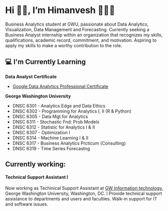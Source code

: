 # Hi 👋🏻, I’m Himanvesh 👨🏻‍💻

Business Analytics student at GWU, passionate about Data Analytics, Visualization, Data Management and Forecasting. Currently seeking a Business Analyst internship within an organization that recognizes my skills, qualifications, academic record, commitment, and motivation. Aspiring to apply my skills to make a worthy contribution to the role.

<h2>💻 I'm Currently Learning</h2>

__Data Analyst Certificate__
- [Google Data Analytics Professional Certificate](https://www.coursera.org/professional-certificates/google-data-analytics)

<!-- __George Washington University__
- -->
__George Washington University__
- DNSC 6301 - Analytics Edge and Data Ethics
- DNSC 6302 - Programming for Analytics I, II (R & Python)
- DNSC 6305 - Data Mgt for Analytics
- DNSC 6311 - Stochastic Fnd: Prob Models
- DNSC 6312 - Statistic for Analytics I & II
- DNSC 6307 - Optimization I 
- DNSC 6314 - Machine Learning I & II
- DNSC 6317 - Business Analytics Prcticum (Consulting)
- DNSC 6319 - Time Series Forecastng 



<h2>Currently working:</h2>
<h4>Technical Support Assistant I</h4>

Now working as Techinical Support Assistant at [GW Information technology](https://it.gwu.edu/), George Washington University, Washington, DC. I Provide technical support assistance to departments and users and faculties. Walk-in support for IT and software issues.
<!---
himanvesh/himanvesh is a ✨ special ✨ repository because its `README.md` (this file) appears on your GitHub profile.
You can click the Preview link to take a look at your changes.
--->
